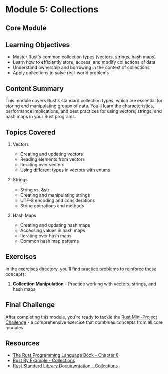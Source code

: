 # Module 5: Collections

## Core Module

## Learning Objectives

- Master Rust's common collection types (vectors, strings, hash maps)
- Learn how to efficiently store, access, and modify collections of data
- Understand ownership and borrowing in the context of collections
- Apply collections to solve real-world problems

## Content Summary

This module covers Rust's standard collection types, which are essential for storing and manipulating groups of data. You'll learn the characteristics, performance implications, and best practices for using vectors, strings, and hash maps in your Rust programs.

## Topics Covered

1. Vectors

   - Creating and updating vectors
   - Reading elements from vectors
   - Iterating over vectors
   - Using different types in vectors with enums

2. Strings

   - String vs. &str
   - Creating and manipulating strings
   - UTF-8 encoding and considerations
   - String operations and methods

3. Hash Maps
   - Creating and updating hash maps
   - Accessing values in hash maps
   - Iterating over hash maps
   - Common hash map patterns

## Exercises

In the [exercises](./exercises/) directory, you'll find practice problems to reinforce these concepts:

1. **Collection Manipulation** - Practice working with vectors, strings, and hash maps

## Final Challenge

After completing this module, you're ready to tackle the [Rust Mini-Project Challenge](./exercises/final_challenge/README.md) - a comprehensive exercise that combines concepts from all core modules.

## Resources

- [The Rust Programming Language Book - Chapter 8](https://doc.rust-lang.org/book/ch08-00-common-collections.html)
- [Rust By Example - Collections](https://doc.rust-lang.org/rust-by-example/std/vec.html)
- [Rust Standard Library Documentation - Collections](https://doc.rust-lang.org/std/collections/index.html)
